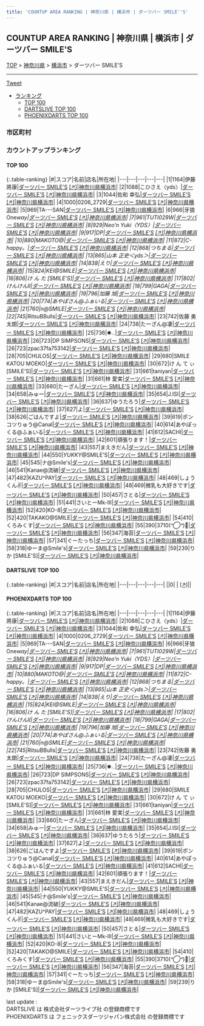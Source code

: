 ```yaml
---
title: 'COUNTUP AREA RANKING | 神奈川県 | 横浜市 | ダーツバー SMILE''S'
---
```

## COUNTUP AREA RANKING | 神奈川県 | 横浜市 | ダーツバー SMILE'S

[TOP](/darts/rank/) > [神奈川県](/darts/rank/神奈川県/) > [横浜市](/darts/rank/神奈川県/横浜市/) > ダーツバー SMILE'S

___

<a href="https://twitter.com/share?ref_src=twsrc%5Etfw" data-text="COUNTUP AREA RANKING | 神奈川県横浜市ダーツバー SMILE'S" class="twitter-share-button" data-hashtags="DARTSLIVE,PHOENIXDARTS,darts,ダーツ" data-show-count="false">Tweet</a>

* [ランキング](#カウントアップランキング)
    * [TOP 100](#top-100)
    * [DARTSLIVE TOP 100](#dartslive-top-100)
    * [PHOENIXDARTS TOP 100](#phoenixdarts-top-100)

### 市区町村

<ul>

</ul>

### カウントアップランキング

#### TOP 100



{:.table-ranking}
|#|スコア|名前|店名|所在地|
|---|---|---|---|---|
|1|1164|<span class="rank-name-pd"><span class="pro-icon-pd"></span>伊藤 將康</span>|<a href="/darts/rank/shops/10122.html">ダーツバー SMILE'S</a> <a href="https://vs.phoenixdarts.com/jp/shop/shopDetailInfo/s_10122?s_seq=10122">[↗]</a>|<a href="/darts/rank/神奈川県/横浜市">神奈川県横浜市</a>|
|2|1088|<span class="rank-name-pd">こひさえ〈yds〉</span>|<a href="/darts/rank/shops/10122.html">ダーツバー SMILE'S</a> <a href="https://vs.phoenixdarts.com/jp/shop/shopDetailInfo/s_10122?s_seq=10122">[↗]</a>|<a href="/darts/rank/神奈川県/横浜市">神奈川県横浜市</a>|
|3|1044|<span class="rank-name-pd">佐和 幸弘</span>|<a href="/darts/rank/shops/10122.html">ダーツバー SMILE'S</a> <a href="https://vs.phoenixdarts.com/jp/shop/shopDetailInfo/s_10122?s_seq=10122">[↗]</a>|<a href="/darts/rank/神奈川県/横浜市">神奈川県横浜市</a>|
|4|1000|<span class="rank-name-pd">0206_2729</span>|<a href="/darts/rank/shops/10122.html">ダーツバー SMILE'S</a> <a href="https://vs.phoenixdarts.com/jp/shop/shopDetailInfo/s_10122?s_seq=10122">[↗]</a>|<a href="/darts/rank/神奈川県/横浜市">神奈川県横浜市</a>|
|5|969|<span class="rank-name-pd">TA---SAN</span>|<a href="/darts/rank/shops/10122.html">ダーツバー SMILE'S</a> <a href="https://vs.phoenixdarts.com/jp/shop/shopDetailInfo/s_10122?s_seq=10122">[↗]</a>|<a href="/darts/rank/神奈川県/横浜市">神奈川県横浜市</a>|
|6|966|<span class="rank-name-pd">牙狼 One*way</span>|<a href="/darts/rank/shops/10122.html">ダーツバー SMILE'S</a> <a href="https://vs.phoenixdarts.com/jp/shop/shopDetailInfo/s_10122?s_seq=10122">[↗]</a>|<a href="/darts/rank/神奈川県/横浜市">神奈川県横浜市</a>|
|7|961|<span class="rank-name-pd">TUTI029W</span>|<a href="/darts/rank/shops/10122.html">ダーツバー SMILE'S</a> <a href="https://vs.phoenixdarts.com/jp/shop/shopDetailInfo/s_10122?s_seq=10122">[↗]</a>|<a href="/darts/rank/神奈川県/横浜市">神奈川県横浜市</a>|
|8|929|<span class="rank-name-pd">Neo&#x27;n Yuki〈YDS〉</span>|<a href="/darts/rank/shops/10122.html">ダーツバー SMILE'S</a> <a href="https://vs.phoenixdarts.com/jp/shop/shopDetailInfo/s_10122?s_seq=10122">[↗]</a>|<a href="/darts/rank/神奈川県/横浜市">神奈川県横浜市</a>|
|9|917|<span class="rank-name-pd">DP</span>|<a href="/darts/rank/shops/10122.html">ダーツバー SMILE'S</a> <a href="https://vs.phoenixdarts.com/jp/shop/shopDetailInfo/s_10122?s_seq=10122">[↗]</a>|<a href="/darts/rank/神奈川県/横浜市">神奈川県横浜市</a>|
|10|880|<span class="rank-name-pd">MAKOTO@</span>|<a href="/darts/rank/shops/10122.html">ダーツバー SMILE'S</a> <a href="https://vs.phoenixdarts.com/jp/shop/shopDetailInfo/s_10122?s_seq=10122">[↗]</a>|<a href="/darts/rank/神奈川県/横浜市">神奈川県横浜市</a>|
|11|872|<span class="rank-name-pd">C-happy。</span>|<a href="/darts/rank/shops/10122.html">ダーツバー SMILE'S</a> <a href="https://vs.phoenixdarts.com/jp/shop/shopDetailInfo/s_10122?s_seq=10122">[↗]</a>|<a href="/darts/rank/神奈川県/横浜市">神奈川県横浜市</a>|
|12|868|<span class="rank-name-pd">つちまる</span>|<a href="/darts/rank/shops/10122.html">ダーツバー SMILE'S</a> <a href="https://vs.phoenixdarts.com/jp/shop/shopDetailInfo/s_10122?s_seq=10122">[↗]</a>|<a href="/darts/rank/神奈川県/横浜市">神奈川県横浜市</a>|
|13|865|<span class="rank-name-pd">山本 正史＜yds＞</span>|<a href="/darts/rank/shops/10122.html">ダーツバー SMILE'S</a> <a href="https://vs.phoenixdarts.com/jp/shop/shopDetailInfo/s_10122?s_seq=10122">[↗]</a>|<a href="/darts/rank/神奈川県/横浜市">神奈川県横浜市</a>|
|14|838|<span class="rank-name-pd">えり</span>|<a href="/darts/rank/shops/10122.html">ダーツバー SMILE'S</a> <a href="https://vs.phoenixdarts.com/jp/shop/shopDetailInfo/s_10122?s_seq=10122">[↗]</a>|<a href="/darts/rank/神奈川県/横浜市">神奈川県横浜市</a>|
|15|824|<span class="rank-name-pd">KEI@SMILE</span>|<a href="/darts/rank/shops/10122.html">ダーツバー SMILE'S</a> <a href="https://vs.phoenixdarts.com/jp/shop/shopDetailInfo/s_10122?s_seq=10122">[↗]</a>|<a href="/darts/rank/神奈川県/横浜市">神奈川県横浜市</a>|
|16|806|<span class="rank-name-pd">け ん た [SMILE&#x27;S]</span>|<a href="/darts/rank/shops/10122.html">ダーツバー SMILE'S</a> <a href="https://vs.phoenixdarts.com/jp/shop/shopDetailInfo/s_10122?s_seq=10122">[↗]</a>|<a href="/darts/rank/神奈川県/横浜市">神奈川県横浜市</a>|
|17|802|<span class="rank-name-pd">けんけんⅡ</span>|<a href="/darts/rank/shops/10122.html">ダーツバー SMILE'S</a> <a href="https://vs.phoenixdarts.com/jp/shop/shopDetailInfo/s_10122?s_seq=10122">[↗]</a>|<a href="/darts/rank/神奈川県/横浜市">神奈川県横浜市</a>|
|18|799|<span class="rank-name-pd">GAGA</span>|<a href="/darts/rank/shops/10122.html">ダーツバー SMILE'S</a> <a href="https://vs.phoenixdarts.com/jp/shop/shopDetailInfo/s_10122?s_seq=10122">[↗]</a>|<a href="/darts/rank/神奈川県/横浜市">神奈川県横浜市</a>|
|19|796|<span class="rank-name-pd">加藤 旭</span>|<a href="/darts/rank/shops/10122.html">ダーツバー SMILE'S</a> <a href="https://vs.phoenixdarts.com/jp/shop/shopDetailInfo/s_10122?s_seq=10122">[↗]</a>|<a href="/darts/rank/神奈川県/横浜市">神奈川県横浜市</a>|
|20|774|<span class="rank-name-pd">あやぽさん@ふぁいる</span>|<a href="/darts/rank/shops/10122.html">ダーツバー SMILE'S</a> <a href="https://vs.phoenixdarts.com/jp/shop/shopDetailInfo/s_10122?s_seq=10122">[↗]</a>|<a href="/darts/rank/神奈川県/横浜市">神奈川県横浜市</a>|
|21|760|<span class="rank-name-pd">n@SMILE</span>|<a href="/darts/rank/shops/10122.html">ダーツバー SMILE'S</a> <a href="https://vs.phoenixdarts.com/jp/shop/shopDetailInfo/s_10122?s_seq=10122">[↗]</a>|<a href="/darts/rank/神奈川県/横浜市">神奈川県横浜市</a>|
|22|745|<span class="rank-name-pd">Ritsu*BBulls</span>|<a href="/darts/rank/shops/10122.html">ダーツバー SMILE'S</a> <a href="https://vs.phoenixdarts.com/jp/shop/shopDetailInfo/s_10122?s_seq=10122">[↗]</a>|<a href="/darts/rank/神奈川県/横浜市">神奈川県横浜市</a>|
|23|742|<span class="rank-name-pd"><span class="pro-icon-pd"></span>佐藤 勇太朗</span>|<a href="/darts/rank/shops/10122.html">ダーツバー SMILE'S</a> <a href="https://vs.phoenixdarts.com/jp/shop/shopDetailInfo/s_10122?s_seq=10122">[↗]</a>|<a href="/darts/rank/神奈川県/横浜市">神奈川県横浜市</a>|
|24|738|<span class="rank-name-pd">たーざん@凄</span>|<a href="/darts/rank/shops/10122.html">ダーツバー SMILE'S</a> <a href="https://vs.phoenixdarts.com/jp/shop/shopDetailInfo/s_10122?s_seq=10122">[↗]</a>|<a href="/darts/rank/神奈川県/横浜市">神奈川県横浜市</a>|
|25|736|<span class="rank-name-pd">✺𓂂𓈒</span>|<a href="/darts/rank/shops/10122.html">ダーツバー SMILE'S</a> <a href="https://vs.phoenixdarts.com/jp/shop/shopDetailInfo/s_10122?s_seq=10122">[↗]</a>|<a href="/darts/rank/神奈川県/横浜市">神奈川県横浜市</a>|
|26|723|<span class="rank-name-pd">DP SIMPSONS</span>|<a href="/darts/rank/shops/10122.html">ダーツバー SMILE'S</a> <a href="https://vs.phoenixdarts.com/jp/shop/shopDetailInfo/s_10122?s_seq=10122">[↗]</a>|<a href="/darts/rank/神奈川県/横浜市">神奈川県横浜市</a>|
|26|723|<span class="rank-name-pd">zpac37fa753142</span>|<a href="/darts/rank/shops/10122.html">ダーツバー SMILE'S</a> <a href="https://vs.phoenixdarts.com/jp/shop/shopDetailInfo/s_10122?s_seq=10122">[↗]</a>|<a href="/darts/rank/神奈川県/横浜市">神奈川県横浜市</a>|
|28|705|<span class="rank-name-pd">CHULOS</span>|<a href="/darts/rank/shops/10122.html">ダーツバー SMILE'S</a> <a href="https://vs.phoenixdarts.com/jp/shop/shopDetailInfo/s_10122?s_seq=10122">[↗]</a>|<a href="/darts/rank/神奈川県/横浜市">神奈川県横浜市</a>|
|29|680|<span class="rank-name-pd">SMILE KATOU MOEKO</span>|<a href="/darts/rank/shops/10122.html">ダーツバー SMILE'S</a> <a href="https://vs.phoenixdarts.com/jp/shop/shopDetailInfo/s_10122?s_seq=10122">[↗]</a>|<a href="/darts/rank/神奈川県/横浜市">神奈川県横浜市</a>|
|30|672|<span class="rank-name-pd">け ん て ぃ [SMILE&#x27;S]</span>|<a href="/darts/rank/shops/10122.html">ダーツバー SMILE'S</a> <a href="https://vs.phoenixdarts.com/jp/shop/shopDetailInfo/s_10122?s_seq=10122">[↗]</a>|<a href="/darts/rank/神奈川県/横浜市">神奈川県横浜市</a>|
|31|661|<span class="rank-name-pd">taniyan</span>|<a href="/darts/rank/shops/10122.html">ダーツバー SMILE'S</a> <a href="https://vs.phoenixdarts.com/jp/shop/shopDetailInfo/s_10122?s_seq=10122">[↗]</a>|<a href="/darts/rank/神奈川県/横浜市">神奈川県横浜市</a>|
|31|661|<span class="rank-name-pd"><span class="pro-icon-pd"></span>林 愛実</span>|<a href="/darts/rank/shops/10122.html">ダーツバー SMILE'S</a> <a href="https://vs.phoenixdarts.com/jp/shop/shopDetailInfo/s_10122?s_seq=10122">[↗]</a>|<a href="/darts/rank/神奈川県/横浜市">神奈川県横浜市</a>|
|33|660|<span class="rank-name-pd">たーざん</span>|<a href="/darts/rank/shops/10122.html">ダーツバー SMILE'S</a> <a href="https://vs.phoenixdarts.com/jp/shop/shopDetailInfo/s_10122?s_seq=10122">[↗]</a>|<a href="/darts/rank/神奈川県/横浜市">神奈川県横浜市</a>|
|34|658|<span class="rank-name-pd">みゅー</span>|<a href="/darts/rank/shops/10122.html">ダーツバー SMILE'S</a> <a href="https://vs.phoenixdarts.com/jp/shop/shopDetailInfo/s_10122?s_seq=10122">[↗]</a>|<a href="/darts/rank/神奈川県/横浜市">神奈川県横浜市</a>|
|35|654|<span class="rank-name-pd">J.ISI</span>|<a href="/darts/rank/shops/10122.html">ダーツバー SMILE'S</a> <a href="https://vs.phoenixdarts.com/jp/shop/shopDetailInfo/s_10122?s_seq=10122">[↗]</a>|<a href="/darts/rank/神奈川県/横浜市">神奈川県横浜市</a>|
|36|637|<span class="rank-name-pd">ゆうたろう</span>|<a href="/darts/rank/shops/10122.html">ダーツバー SMILE'S</a> <a href="https://vs.phoenixdarts.com/jp/shop/shopDetailInfo/s_10122?s_seq=10122">[↗]</a>|<a href="/darts/rank/神奈川県/横浜市">神奈川県横浜市</a>|
|37|627|<span class="rank-name-pd">よ</span>|<a href="/darts/rank/shops/10122.html">ダーツバー SMILE'S</a> <a href="https://vs.phoenixdarts.com/jp/shop/shopDetailInfo/s_10122?s_seq=10122">[↗]</a>|<a href="/darts/rank/神奈川県/横浜市">神奈川県横浜市</a>|
|38|626|<span class="rank-name-pd">ごはんですよ</span>|<a href="/darts/rank/shops/10122.html">ダーツバー SMILE'S</a> <a href="https://vs.phoenixdarts.com/jp/shop/shopDetailInfo/s_10122?s_seq=10122">[↗]</a>|<a href="/darts/rank/神奈川県/横浜市">神奈川県横浜市</a>|
|39|619|<span class="rank-name-pd">ポンコツりゅう@Canal</span>|<a href="/darts/rank/shops/10122.html">ダーツバー SMILE'S</a> <a href="https://vs.phoenixdarts.com/jp/shop/shopDetailInfo/s_10122?s_seq=10122">[↗]</a>|<a href="/darts/rank/神奈川県/横浜市">神奈川県横浜市</a>|
|40|614|<span class="rank-name-pd">あやぽっくる@ふぁいる</span>|<a href="/darts/rank/shops/10122.html">ダーツバー SMILE'S</a> <a href="https://vs.phoenixdarts.com/jp/shop/shopDetailInfo/s_10122?s_seq=10122">[↗]</a>|<a href="/darts/rank/神奈川県/横浜市">神奈川県横浜市</a>|
|41|612|<span class="rank-name-pd">SACHI</span>|<a href="/darts/rank/shops/10122.html">ダーツバー SMILE'S</a> <a href="https://vs.phoenixdarts.com/jp/shop/shopDetailInfo/s_10122?s_seq=10122">[↗]</a>|<a href="/darts/rank/神奈川県/横浜市">神奈川県横浜市</a>|
|42|601|<span class="rank-name-pd">頑張ります！</span>|<a href="/darts/rank/shops/10122.html">ダーツバー SMILE'S</a> <a href="https://vs.phoenixdarts.com/jp/shop/shopDetailInfo/s_10122?s_seq=10122">[↗]</a>|<a href="/darts/rank/神奈川県/横浜市">神奈川県横浜市</a>|
|43|557|<span class="rank-name-pd">まえきだん</span>|<a href="/darts/rank/shops/10122.html">ダーツバー SMILE'S</a> <a href="https://vs.phoenixdarts.com/jp/shop/shopDetailInfo/s_10122?s_seq=10122">[↗]</a>|<a href="/darts/rank/神奈川県/横浜市">神奈川県横浜市</a>|
|44|550|<span class="rank-name-pd">*YUKKY*@SMILE&#x27;S</span>|<a href="/darts/rank/shops/10122.html">ダーツバー SMILE'S</a> <a href="https://vs.phoenixdarts.com/jp/shop/shopDetailInfo/s_10122?s_seq=10122">[↗]</a>|<a href="/darts/rank/神奈川県/横浜市">神奈川県横浜市</a>|
|45|545|<span class="rank-name-pd">ナ@Smile&#x27;s</span>|<a href="/darts/rank/shops/10122.html">ダーツバー SMILE'S</a> <a href="https://vs.phoenixdarts.com/jp/shop/shopDetailInfo/s_10122?s_seq=10122">[↗]</a>|<a href="/darts/rank/神奈川県/横浜市">神奈川県横浜市</a>|
|46|541|<span class="rank-name-pd">Kanae@流破</span>|<a href="/darts/rank/shops/10122.html">ダーツバー SMILE'S</a> <a href="https://vs.phoenixdarts.com/jp/shop/shopDetailInfo/s_10122?s_seq=10122">[↗]</a>|<a href="/darts/rank/神奈川県/横浜市">神奈川県横浜市</a>|
|47|482|<span class="rank-name-pd">KAZU^PAY</span>|<a href="/darts/rank/shops/10122.html">ダーツバー SMILE'S</a> <a href="https://vs.phoenixdarts.com/jp/shop/shopDetailInfo/s_10122?s_seq=10122">[↗]</a>|<a href="/darts/rank/神奈川県/横浜市">神奈川県横浜市</a>|
|48|469|<span class="rank-name-pd">しょうくん✌</span>|<a href="/darts/rank/shops/10122.html">ダーツバー SMILE'S</a> <a href="https://vs.phoenixdarts.com/jp/shop/shopDetailInfo/s_10122?s_seq=10122">[↗]</a>|<a href="/darts/rank/神奈川県/横浜市">神奈川県横浜市</a>|
|48|469|<span class="rank-name-pd">微乳も大好きです</span>|<a href="/darts/rank/shops/10122.html">ダーツバー SMILE'S</a> <a href="https://vs.phoenixdarts.com/jp/shop/shopDetailInfo/s_10122?s_seq=10122">[↗]</a>|<a href="/darts/rank/神奈川県/横浜市">神奈川県横浜市</a>|
|50|457|<span class="rank-name-pd">さとる</span>|<a href="/darts/rank/shops/10122.html">ダーツバー SMILE'S</a> <a href="https://vs.phoenixdarts.com/jp/shop/shopDetailInfo/s_10122?s_seq=10122">[↗]</a>|<a href="/darts/rank/神奈川県/横浜市">神奈川県横浜市</a>|
|51|441|<span class="rank-name-pd">さいとーMk-Ⅲ</span>|<a href="/darts/rank/shops/10122.html">ダーツバー SMILE'S</a> <a href="https://vs.phoenixdarts.com/jp/shop/shopDetailInfo/s_10122?s_seq=10122">[↗]</a>|<a href="/darts/rank/神奈川県/横浜市">神奈川県横浜市</a>|
|52|420|<span class="rank-name-pd">KO-8</span>|<a href="/darts/rank/shops/10122.html">ダーツバー SMILE'S</a> <a href="https://vs.phoenixdarts.com/jp/shop/shopDetailInfo/s_10122?s_seq=10122">[↗]</a>|<a href="/darts/rank/神奈川県/横浜市">神奈川県横浜市</a>|
|52|420|<span class="rank-name-pd">TAKAKO@SMILE</span>|<a href="/darts/rank/shops/10122.html">ダーツバー SMILE'S</a> <a href="https://vs.phoenixdarts.com/jp/shop/shopDetailInfo/s_10122?s_seq=10122">[↗]</a>|<a href="/darts/rank/神奈川県/横浜市">神奈川県横浜市</a>|
|54|410|<span class="rank-name-pd">くろみくす</span>|<a href="/darts/rank/shops/10122.html">ダーツバー SMILE'S</a> <a href="https://vs.phoenixdarts.com/jp/shop/shopDetailInfo/s_10122?s_seq=10122">[↗]</a>|<a href="/darts/rank/神奈川県/横浜市">神奈川県横浜市</a>|
|55|390|<span class="rank-name-pd">3710(*^◯^*)🥦</span>|<a href="/darts/rank/shops/10122.html">ダーツバー SMILE'S</a> <a href="https://vs.phoenixdarts.com/jp/shop/shopDetailInfo/s_10122?s_seq=10122">[↗]</a>|<a href="/darts/rank/神奈川県/横浜市">神奈川県横浜市</a>|
|56|347|<span class="rank-name-pd">海苔</span>|<a href="/darts/rank/shops/10122.html">ダーツバー SMILE'S</a> <a href="https://vs.phoenixdarts.com/jp/shop/shopDetailInfo/s_10122?s_seq=10122">[↗]</a>|<a href="/darts/rank/神奈川県/横浜市">神奈川県横浜市</a>|
|57|341|<span class="rank-name-pd">ぐーたっち</span>|<a href="/darts/rank/shops/10122.html">ダーツバー SMILE'S</a> <a href="https://vs.phoenixdarts.com/jp/shop/shopDetailInfo/s_10122?s_seq=10122">[↗]</a>|<a href="/darts/rank/神奈川県/横浜市">神奈川県横浜市</a>|
|58|318|<span class="rank-name-pd">ゆーま@Smile&#x27;s</span>|<a href="/darts/rank/shops/10122.html">ダーツバー SMILE'S</a> <a href="https://vs.phoenixdarts.com/jp/shop/shopDetailInfo/s_10122?s_seq=10122">[↗]</a>|<a href="/darts/rank/神奈川県/横浜市">神奈川県横浜市</a>|
|59|239|<span class="rank-name-pd">り か [SMILE&#x27;S]</span>|<a href="/darts/rank/shops/10122.html">ダーツバー SMILE'S</a> <a href="https://vs.phoenixdarts.com/jp/shop/shopDetailInfo/s_10122?s_seq=10122">[↗]</a>|<a href="/darts/rank/神奈川県/横浜市">神奈川県横浜市</a>|


#### DARTSLIVE TOP 100



{:.table-ranking}
|#|スコア|名前|店名|所在地|
|---|---|---|---|---|
||0|<span class="rank-name-dl"> </span>|<a href="/darts/rank/shops/.html"></a> <a href="">[↗]</a>|<a href="/darts/rank//"></a>|


#### PHOENIXDARTS TOP 100



{:.table-ranking}
|#|スコア|名前|店名|所在地|
|---|---|---|---|---|
|1|1164|<span class="rank-name-pd"><span class="pro-icon-pd"></span>伊藤 將康</span>|<a href="/darts/rank/shops/10122.html">ダーツバー SMILE'S</a> <a href="https://vs.phoenixdarts.com/jp/shop/shopDetailInfo/s_10122?s_seq=10122">[↗]</a>|<a href="/darts/rank/神奈川県/横浜市">神奈川県横浜市</a>|
|2|1088|<span class="rank-name-pd">こひさえ〈yds〉</span>|<a href="/darts/rank/shops/10122.html">ダーツバー SMILE'S</a> <a href="https://vs.phoenixdarts.com/jp/shop/shopDetailInfo/s_10122?s_seq=10122">[↗]</a>|<a href="/darts/rank/神奈川県/横浜市">神奈川県横浜市</a>|
|3|1044|<span class="rank-name-pd">佐和 幸弘</span>|<a href="/darts/rank/shops/10122.html">ダーツバー SMILE'S</a> <a href="https://vs.phoenixdarts.com/jp/shop/shopDetailInfo/s_10122?s_seq=10122">[↗]</a>|<a href="/darts/rank/神奈川県/横浜市">神奈川県横浜市</a>|
|4|1000|<span class="rank-name-pd">0206_2729</span>|<a href="/darts/rank/shops/10122.html">ダーツバー SMILE'S</a> <a href="https://vs.phoenixdarts.com/jp/shop/shopDetailInfo/s_10122?s_seq=10122">[↗]</a>|<a href="/darts/rank/神奈川県/横浜市">神奈川県横浜市</a>|
|5|969|<span class="rank-name-pd">TA---SAN</span>|<a href="/darts/rank/shops/10122.html">ダーツバー SMILE'S</a> <a href="https://vs.phoenixdarts.com/jp/shop/shopDetailInfo/s_10122?s_seq=10122">[↗]</a>|<a href="/darts/rank/神奈川県/横浜市">神奈川県横浜市</a>|
|6|966|<span class="rank-name-pd">牙狼 One*way</span>|<a href="/darts/rank/shops/10122.html">ダーツバー SMILE'S</a> <a href="https://vs.phoenixdarts.com/jp/shop/shopDetailInfo/s_10122?s_seq=10122">[↗]</a>|<a href="/darts/rank/神奈川県/横浜市">神奈川県横浜市</a>|
|7|961|<span class="rank-name-pd">TUTI029W</span>|<a href="/darts/rank/shops/10122.html">ダーツバー SMILE'S</a> <a href="https://vs.phoenixdarts.com/jp/shop/shopDetailInfo/s_10122?s_seq=10122">[↗]</a>|<a href="/darts/rank/神奈川県/横浜市">神奈川県横浜市</a>|
|8|929|<span class="rank-name-pd">Neo&#x27;n Yuki〈YDS〉</span>|<a href="/darts/rank/shops/10122.html">ダーツバー SMILE'S</a> <a href="https://vs.phoenixdarts.com/jp/shop/shopDetailInfo/s_10122?s_seq=10122">[↗]</a>|<a href="/darts/rank/神奈川県/横浜市">神奈川県横浜市</a>|
|9|917|<span class="rank-name-pd">DP</span>|<a href="/darts/rank/shops/10122.html">ダーツバー SMILE'S</a> <a href="https://vs.phoenixdarts.com/jp/shop/shopDetailInfo/s_10122?s_seq=10122">[↗]</a>|<a href="/darts/rank/神奈川県/横浜市">神奈川県横浜市</a>|
|10|880|<span class="rank-name-pd">MAKOTO@</span>|<a href="/darts/rank/shops/10122.html">ダーツバー SMILE'S</a> <a href="https://vs.phoenixdarts.com/jp/shop/shopDetailInfo/s_10122?s_seq=10122">[↗]</a>|<a href="/darts/rank/神奈川県/横浜市">神奈川県横浜市</a>|
|11|872|<span class="rank-name-pd">C-happy。</span>|<a href="/darts/rank/shops/10122.html">ダーツバー SMILE'S</a> <a href="https://vs.phoenixdarts.com/jp/shop/shopDetailInfo/s_10122?s_seq=10122">[↗]</a>|<a href="/darts/rank/神奈川県/横浜市">神奈川県横浜市</a>|
|12|868|<span class="rank-name-pd">つちまる</span>|<a href="/darts/rank/shops/10122.html">ダーツバー SMILE'S</a> <a href="https://vs.phoenixdarts.com/jp/shop/shopDetailInfo/s_10122?s_seq=10122">[↗]</a>|<a href="/darts/rank/神奈川県/横浜市">神奈川県横浜市</a>|
|13|865|<span class="rank-name-pd">山本 正史＜yds＞</span>|<a href="/darts/rank/shops/10122.html">ダーツバー SMILE'S</a> <a href="https://vs.phoenixdarts.com/jp/shop/shopDetailInfo/s_10122?s_seq=10122">[↗]</a>|<a href="/darts/rank/神奈川県/横浜市">神奈川県横浜市</a>|
|14|838|<span class="rank-name-pd">えり</span>|<a href="/darts/rank/shops/10122.html">ダーツバー SMILE'S</a> <a href="https://vs.phoenixdarts.com/jp/shop/shopDetailInfo/s_10122?s_seq=10122">[↗]</a>|<a href="/darts/rank/神奈川県/横浜市">神奈川県横浜市</a>|
|15|824|<span class="rank-name-pd">KEI@SMILE</span>|<a href="/darts/rank/shops/10122.html">ダーツバー SMILE'S</a> <a href="https://vs.phoenixdarts.com/jp/shop/shopDetailInfo/s_10122?s_seq=10122">[↗]</a>|<a href="/darts/rank/神奈川県/横浜市">神奈川県横浜市</a>|
|16|806|<span class="rank-name-pd">け ん た [SMILE&#x27;S]</span>|<a href="/darts/rank/shops/10122.html">ダーツバー SMILE'S</a> <a href="https://vs.phoenixdarts.com/jp/shop/shopDetailInfo/s_10122?s_seq=10122">[↗]</a>|<a href="/darts/rank/神奈川県/横浜市">神奈川県横浜市</a>|
|17|802|<span class="rank-name-pd">けんけんⅡ</span>|<a href="/darts/rank/shops/10122.html">ダーツバー SMILE'S</a> <a href="https://vs.phoenixdarts.com/jp/shop/shopDetailInfo/s_10122?s_seq=10122">[↗]</a>|<a href="/darts/rank/神奈川県/横浜市">神奈川県横浜市</a>|
|18|799|<span class="rank-name-pd">GAGA</span>|<a href="/darts/rank/shops/10122.html">ダーツバー SMILE'S</a> <a href="https://vs.phoenixdarts.com/jp/shop/shopDetailInfo/s_10122?s_seq=10122">[↗]</a>|<a href="/darts/rank/神奈川県/横浜市">神奈川県横浜市</a>|
|19|796|<span class="rank-name-pd">加藤 旭</span>|<a href="/darts/rank/shops/10122.html">ダーツバー SMILE'S</a> <a href="https://vs.phoenixdarts.com/jp/shop/shopDetailInfo/s_10122?s_seq=10122">[↗]</a>|<a href="/darts/rank/神奈川県/横浜市">神奈川県横浜市</a>|
|20|774|<span class="rank-name-pd">あやぽさん@ふぁいる</span>|<a href="/darts/rank/shops/10122.html">ダーツバー SMILE'S</a> <a href="https://vs.phoenixdarts.com/jp/shop/shopDetailInfo/s_10122?s_seq=10122">[↗]</a>|<a href="/darts/rank/神奈川県/横浜市">神奈川県横浜市</a>|
|21|760|<span class="rank-name-pd">n@SMILE</span>|<a href="/darts/rank/shops/10122.html">ダーツバー SMILE'S</a> <a href="https://vs.phoenixdarts.com/jp/shop/shopDetailInfo/s_10122?s_seq=10122">[↗]</a>|<a href="/darts/rank/神奈川県/横浜市">神奈川県横浜市</a>|
|22|745|<span class="rank-name-pd">Ritsu*BBulls</span>|<a href="/darts/rank/shops/10122.html">ダーツバー SMILE'S</a> <a href="https://vs.phoenixdarts.com/jp/shop/shopDetailInfo/s_10122?s_seq=10122">[↗]</a>|<a href="/darts/rank/神奈川県/横浜市">神奈川県横浜市</a>|
|23|742|<span class="rank-name-pd"><span class="pro-icon-pd"></span>佐藤 勇太朗</span>|<a href="/darts/rank/shops/10122.html">ダーツバー SMILE'S</a> <a href="https://vs.phoenixdarts.com/jp/shop/shopDetailInfo/s_10122?s_seq=10122">[↗]</a>|<a href="/darts/rank/神奈川県/横浜市">神奈川県横浜市</a>|
|24|738|<span class="rank-name-pd">たーざん@凄</span>|<a href="/darts/rank/shops/10122.html">ダーツバー SMILE'S</a> <a href="https://vs.phoenixdarts.com/jp/shop/shopDetailInfo/s_10122?s_seq=10122">[↗]</a>|<a href="/darts/rank/神奈川県/横浜市">神奈川県横浜市</a>|
|25|736|<span class="rank-name-pd">✺𓂂𓈒</span>|<a href="/darts/rank/shops/10122.html">ダーツバー SMILE'S</a> <a href="https://vs.phoenixdarts.com/jp/shop/shopDetailInfo/s_10122?s_seq=10122">[↗]</a>|<a href="/darts/rank/神奈川県/横浜市">神奈川県横浜市</a>|
|26|723|<span class="rank-name-pd">DP SIMPSONS</span>|<a href="/darts/rank/shops/10122.html">ダーツバー SMILE'S</a> <a href="https://vs.phoenixdarts.com/jp/shop/shopDetailInfo/s_10122?s_seq=10122">[↗]</a>|<a href="/darts/rank/神奈川県/横浜市">神奈川県横浜市</a>|
|26|723|<span class="rank-name-pd">zpac37fa753142</span>|<a href="/darts/rank/shops/10122.html">ダーツバー SMILE'S</a> <a href="https://vs.phoenixdarts.com/jp/shop/shopDetailInfo/s_10122?s_seq=10122">[↗]</a>|<a href="/darts/rank/神奈川県/横浜市">神奈川県横浜市</a>|
|28|705|<span class="rank-name-pd">CHULOS</span>|<a href="/darts/rank/shops/10122.html">ダーツバー SMILE'S</a> <a href="https://vs.phoenixdarts.com/jp/shop/shopDetailInfo/s_10122?s_seq=10122">[↗]</a>|<a href="/darts/rank/神奈川県/横浜市">神奈川県横浜市</a>|
|29|680|<span class="rank-name-pd">SMILE KATOU MOEKO</span>|<a href="/darts/rank/shops/10122.html">ダーツバー SMILE'S</a> <a href="https://vs.phoenixdarts.com/jp/shop/shopDetailInfo/s_10122?s_seq=10122">[↗]</a>|<a href="/darts/rank/神奈川県/横浜市">神奈川県横浜市</a>|
|30|672|<span class="rank-name-pd">け ん て ぃ [SMILE&#x27;S]</span>|<a href="/darts/rank/shops/10122.html">ダーツバー SMILE'S</a> <a href="https://vs.phoenixdarts.com/jp/shop/shopDetailInfo/s_10122?s_seq=10122">[↗]</a>|<a href="/darts/rank/神奈川県/横浜市">神奈川県横浜市</a>|
|31|661|<span class="rank-name-pd">taniyan</span>|<a href="/darts/rank/shops/10122.html">ダーツバー SMILE'S</a> <a href="https://vs.phoenixdarts.com/jp/shop/shopDetailInfo/s_10122?s_seq=10122">[↗]</a>|<a href="/darts/rank/神奈川県/横浜市">神奈川県横浜市</a>|
|31|661|<span class="rank-name-pd"><span class="pro-icon-pd"></span>林 愛実</span>|<a href="/darts/rank/shops/10122.html">ダーツバー SMILE'S</a> <a href="https://vs.phoenixdarts.com/jp/shop/shopDetailInfo/s_10122?s_seq=10122">[↗]</a>|<a href="/darts/rank/神奈川県/横浜市">神奈川県横浜市</a>|
|33|660|<span class="rank-name-pd">たーざん</span>|<a href="/darts/rank/shops/10122.html">ダーツバー SMILE'S</a> <a href="https://vs.phoenixdarts.com/jp/shop/shopDetailInfo/s_10122?s_seq=10122">[↗]</a>|<a href="/darts/rank/神奈川県/横浜市">神奈川県横浜市</a>|
|34|658|<span class="rank-name-pd">みゅー</span>|<a href="/darts/rank/shops/10122.html">ダーツバー SMILE'S</a> <a href="https://vs.phoenixdarts.com/jp/shop/shopDetailInfo/s_10122?s_seq=10122">[↗]</a>|<a href="/darts/rank/神奈川県/横浜市">神奈川県横浜市</a>|
|35|654|<span class="rank-name-pd">J.ISI</span>|<a href="/darts/rank/shops/10122.html">ダーツバー SMILE'S</a> <a href="https://vs.phoenixdarts.com/jp/shop/shopDetailInfo/s_10122?s_seq=10122">[↗]</a>|<a href="/darts/rank/神奈川県/横浜市">神奈川県横浜市</a>|
|36|637|<span class="rank-name-pd">ゆうたろう</span>|<a href="/darts/rank/shops/10122.html">ダーツバー SMILE'S</a> <a href="https://vs.phoenixdarts.com/jp/shop/shopDetailInfo/s_10122?s_seq=10122">[↗]</a>|<a href="/darts/rank/神奈川県/横浜市">神奈川県横浜市</a>|
|37|627|<span class="rank-name-pd">よ</span>|<a href="/darts/rank/shops/10122.html">ダーツバー SMILE'S</a> <a href="https://vs.phoenixdarts.com/jp/shop/shopDetailInfo/s_10122?s_seq=10122">[↗]</a>|<a href="/darts/rank/神奈川県/横浜市">神奈川県横浜市</a>|
|38|626|<span class="rank-name-pd">ごはんですよ</span>|<a href="/darts/rank/shops/10122.html">ダーツバー SMILE'S</a> <a href="https://vs.phoenixdarts.com/jp/shop/shopDetailInfo/s_10122?s_seq=10122">[↗]</a>|<a href="/darts/rank/神奈川県/横浜市">神奈川県横浜市</a>|
|39|619|<span class="rank-name-pd">ポンコツりゅう@Canal</span>|<a href="/darts/rank/shops/10122.html">ダーツバー SMILE'S</a> <a href="https://vs.phoenixdarts.com/jp/shop/shopDetailInfo/s_10122?s_seq=10122">[↗]</a>|<a href="/darts/rank/神奈川県/横浜市">神奈川県横浜市</a>|
|40|614|<span class="rank-name-pd">あやぽっくる@ふぁいる</span>|<a href="/darts/rank/shops/10122.html">ダーツバー SMILE'S</a> <a href="https://vs.phoenixdarts.com/jp/shop/shopDetailInfo/s_10122?s_seq=10122">[↗]</a>|<a href="/darts/rank/神奈川県/横浜市">神奈川県横浜市</a>|
|41|612|<span class="rank-name-pd">SACHI</span>|<a href="/darts/rank/shops/10122.html">ダーツバー SMILE'S</a> <a href="https://vs.phoenixdarts.com/jp/shop/shopDetailInfo/s_10122?s_seq=10122">[↗]</a>|<a href="/darts/rank/神奈川県/横浜市">神奈川県横浜市</a>|
|42|601|<span class="rank-name-pd">頑張ります！</span>|<a href="/darts/rank/shops/10122.html">ダーツバー SMILE'S</a> <a href="https://vs.phoenixdarts.com/jp/shop/shopDetailInfo/s_10122?s_seq=10122">[↗]</a>|<a href="/darts/rank/神奈川県/横浜市">神奈川県横浜市</a>|
|43|557|<span class="rank-name-pd">まえきだん</span>|<a href="/darts/rank/shops/10122.html">ダーツバー SMILE'S</a> <a href="https://vs.phoenixdarts.com/jp/shop/shopDetailInfo/s_10122?s_seq=10122">[↗]</a>|<a href="/darts/rank/神奈川県/横浜市">神奈川県横浜市</a>|
|44|550|<span class="rank-name-pd">*YUKKY*@SMILE&#x27;S</span>|<a href="/darts/rank/shops/10122.html">ダーツバー SMILE'S</a> <a href="https://vs.phoenixdarts.com/jp/shop/shopDetailInfo/s_10122?s_seq=10122">[↗]</a>|<a href="/darts/rank/神奈川県/横浜市">神奈川県横浜市</a>|
|45|545|<span class="rank-name-pd">ナ@Smile&#x27;s</span>|<a href="/darts/rank/shops/10122.html">ダーツバー SMILE'S</a> <a href="https://vs.phoenixdarts.com/jp/shop/shopDetailInfo/s_10122?s_seq=10122">[↗]</a>|<a href="/darts/rank/神奈川県/横浜市">神奈川県横浜市</a>|
|46|541|<span class="rank-name-pd">Kanae@流破</span>|<a href="/darts/rank/shops/10122.html">ダーツバー SMILE'S</a> <a href="https://vs.phoenixdarts.com/jp/shop/shopDetailInfo/s_10122?s_seq=10122">[↗]</a>|<a href="/darts/rank/神奈川県/横浜市">神奈川県横浜市</a>|
|47|482|<span class="rank-name-pd">KAZU^PAY</span>|<a href="/darts/rank/shops/10122.html">ダーツバー SMILE'S</a> <a href="https://vs.phoenixdarts.com/jp/shop/shopDetailInfo/s_10122?s_seq=10122">[↗]</a>|<a href="/darts/rank/神奈川県/横浜市">神奈川県横浜市</a>|
|48|469|<span class="rank-name-pd">しょうくん✌</span>|<a href="/darts/rank/shops/10122.html">ダーツバー SMILE'S</a> <a href="https://vs.phoenixdarts.com/jp/shop/shopDetailInfo/s_10122?s_seq=10122">[↗]</a>|<a href="/darts/rank/神奈川県/横浜市">神奈川県横浜市</a>|
|48|469|<span class="rank-name-pd">微乳も大好きです</span>|<a href="/darts/rank/shops/10122.html">ダーツバー SMILE'S</a> <a href="https://vs.phoenixdarts.com/jp/shop/shopDetailInfo/s_10122?s_seq=10122">[↗]</a>|<a href="/darts/rank/神奈川県/横浜市">神奈川県横浜市</a>|
|50|457|<span class="rank-name-pd">さとる</span>|<a href="/darts/rank/shops/10122.html">ダーツバー SMILE'S</a> <a href="https://vs.phoenixdarts.com/jp/shop/shopDetailInfo/s_10122?s_seq=10122">[↗]</a>|<a href="/darts/rank/神奈川県/横浜市">神奈川県横浜市</a>|
|51|441|<span class="rank-name-pd">さいとーMk-Ⅲ</span>|<a href="/darts/rank/shops/10122.html">ダーツバー SMILE'S</a> <a href="https://vs.phoenixdarts.com/jp/shop/shopDetailInfo/s_10122?s_seq=10122">[↗]</a>|<a href="/darts/rank/神奈川県/横浜市">神奈川県横浜市</a>|
|52|420|<span class="rank-name-pd">KO-8</span>|<a href="/darts/rank/shops/10122.html">ダーツバー SMILE'S</a> <a href="https://vs.phoenixdarts.com/jp/shop/shopDetailInfo/s_10122?s_seq=10122">[↗]</a>|<a href="/darts/rank/神奈川県/横浜市">神奈川県横浜市</a>|
|52|420|<span class="rank-name-pd">TAKAKO@SMILE</span>|<a href="/darts/rank/shops/10122.html">ダーツバー SMILE'S</a> <a href="https://vs.phoenixdarts.com/jp/shop/shopDetailInfo/s_10122?s_seq=10122">[↗]</a>|<a href="/darts/rank/神奈川県/横浜市">神奈川県横浜市</a>|
|54|410|<span class="rank-name-pd">くろみくす</span>|<a href="/darts/rank/shops/10122.html">ダーツバー SMILE'S</a> <a href="https://vs.phoenixdarts.com/jp/shop/shopDetailInfo/s_10122?s_seq=10122">[↗]</a>|<a href="/darts/rank/神奈川県/横浜市">神奈川県横浜市</a>|
|55|390|<span class="rank-name-pd">3710(*^◯^*)🥦</span>|<a href="/darts/rank/shops/10122.html">ダーツバー SMILE'S</a> <a href="https://vs.phoenixdarts.com/jp/shop/shopDetailInfo/s_10122?s_seq=10122">[↗]</a>|<a href="/darts/rank/神奈川県/横浜市">神奈川県横浜市</a>|
|56|347|<span class="rank-name-pd">海苔</span>|<a href="/darts/rank/shops/10122.html">ダーツバー SMILE'S</a> <a href="https://vs.phoenixdarts.com/jp/shop/shopDetailInfo/s_10122?s_seq=10122">[↗]</a>|<a href="/darts/rank/神奈川県/横浜市">神奈川県横浜市</a>|
|57|341|<span class="rank-name-pd">ぐーたっち</span>|<a href="/darts/rank/shops/10122.html">ダーツバー SMILE'S</a> <a href="https://vs.phoenixdarts.com/jp/shop/shopDetailInfo/s_10122?s_seq=10122">[↗]</a>|<a href="/darts/rank/神奈川県/横浜市">神奈川県横浜市</a>|
|58|318|<span class="rank-name-pd">ゆーま@Smile&#x27;s</span>|<a href="/darts/rank/shops/10122.html">ダーツバー SMILE'S</a> <a href="https://vs.phoenixdarts.com/jp/shop/shopDetailInfo/s_10122?s_seq=10122">[↗]</a>|<a href="/darts/rank/神奈川県/横浜市">神奈川県横浜市</a>|
|59|239|<span class="rank-name-pd">り か [SMILE&#x27;S]</span>|<a href="/darts/rank/shops/10122.html">ダーツバー SMILE'S</a> <a href="https://vs.phoenixdarts.com/jp/shop/shopDetailInfo/s_10122?s_seq=10122">[↗]</a>|<a href="/darts/rank/神奈川県/横浜市">神奈川県横浜市</a>|


<div class="footer border-top border-gray-light mt-5 pt-3 text-right text-gray">
    last update : <span style="font-weight: italic" id="foot_last_modified"></span><br />
    DARTSLIVE は 株式会社ダーツライブ社 の登録商標です<br />
    PHOENIXDARTS は フェニックスダーツジャパン株式会社 の登録商標です<br />
</div>

<script src="https://cdnjs.cloudflare.com/ajax/libs/jquery.tablesorter/2.31.3/js/jquery.tablesorter.min.js" integrity="sha512-qzgd5cYSZcosqpzpn7zF2ZId8f/8CHmFKZ8j7mU4OUXTNRd5g+ZHBPsgKEwoqxCtdQvExE5LprwwPAgoicguNg==" crossorigin="anonymous" referrerpolicy="no-referrer"></script>
<link rel="stylesheet" href="https://cdnjs.cloudflare.com/ajax/libs/jquery.tablesorter/2.31.3/css/theme.default.min.css" integrity="sha512-wghhOJkjQX0Lh3NSWvNKeZ0ZpNn+SPVXX1Qyc9OCaogADktxrBiBdKGDoqVUOyhStvMBmJQ8ZdMHiR3wuEq8+w==" crossorigin="anonymous" referrerpolicy="no-referrer" />
<script>
$(function() {
    $(".table-ranking").tablesorter({sortList:[[0, 0]]});
    $("#foot_last_modified").text(formatDate(new Date(document.lastModified), 'yyyy-MM-dd HH:mm:ss'));
});
</script>

<script async src="https://platform.twitter.com/widgets.js" charset="utf-8"></script>